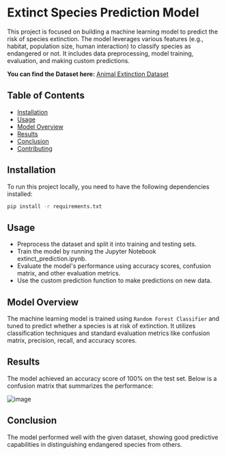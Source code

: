 # Extinct Species Prediction Model

This project is focused on building a machine learning model to predict the risk of species extinction. The model leverages various features (e.g., habitat, population size, human interaction) to classify species as endangered or not. It includes data preprocessing, model training, evaluation, and making custom predictions.

**You can find the Dataset here:** [Animal Extinction Dataset](https://www.kaggle.com/datasets/umeradnaan/extinction-of-a-species-data/data)

## Table of Contents

- [Installation](#installation)
- [Usage](#usage)
- [Model Overview](#model-overview)
- [Results](#results)
- [Conclusion](#conclusion)
- [Contributing](#contributing)

## Installation

To run this project locally, you need to have the following dependencies installed:
```bash
pip install -r requirements.txt
```

## Usage
- Preprocess the dataset and split it into training and testing sets.
- Train the model by running the Jupyter Notebook extinct_prediction.ipynb.
- Evaluate the model's performance using accuracy scores, confusion matrix, and other evaluation metrics.
- Use the custom prediction function to make predictions on new data.

## Model Overview
The machine learning model is trained using `Random Forest Classifier` and tuned to predict whether a species is at risk of extinction. It utilizes classification techniques and standard evaluation metrics like confusion matrix, precision, recall, and accuracy scores.

## Results
The model achieved an accuracy score of 100% on the test set. Below is a confusion matrix that summarizes the performance:

![image](https://github.com/user-attachments/assets/7da9de6b-5247-4f44-97c5-7ebafe0e9831)


## Conclusion
The model performed well with the given dataset, showing good predictive capabilities in distinguishing endangered species from others.

